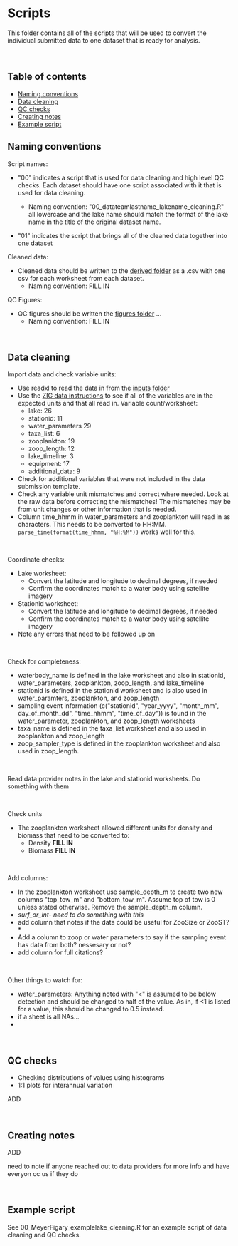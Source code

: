 # Scripts

This folder contains all of the scripts that will be used to convert the individual submitted data to one dataset that is ready for analysis.

<br>

## Table of contents
* [Naming conventions](#naming-conventions)
* [Data cleaning](#data-cleaning)
* [QC checks](#qc-checks)
* [Creating notes](#creating-notes)
* [Example script](#example-script)


## Naming conventions

Script names:

* "00" indicates a script that is used for data cleaning and high level QC checks. Each dataset should have one script associated with it that is used for data cleaning. 
  + Naming convention: "00_datateamlastname_lakename_cleaning.R" all lowercase and the lake name should match the format of the lake name in the title of the original dataset name. 
  
* "01" indicates the script that brings all of the cleaned data together into one dataset

Cleaned data:

* Cleaned data should be written to the [derived folder](https://github.com/sfigary/GLEON_ZIG/tree/main/data/derived) as a .csv with one csv for each worksheet from each dataset. 
  + Naming convention: FILL IN

QC Figures:

* QC figures should be written the [figures folder](https://github.com/sfigary/GLEON_ZIG/tree/main/figures) ...
  + Naming convention: FILL IN

<br>

## Data cleaning

Import data and check variable units:
* Use readxl to read the data in from the [inputs folder](https://github.com/sfigary/GLEON_ZIG/tree/main/data/inputs)
* Use the [ZIG data instructions](https://drive.google.com/file/d/1FhcNSKs0Xd4fJ2NH4V4TzQP1KB_zjhUV/view?usp=sharing) to see if all of the variables are in the expected units and that all read in.  Variable count/worksheet:
  + lake: 26
  + stationid: 11
  + water_parameters 29
  + taxa_list: 6 
  + zooplankton: 19
  + zoop_length: 12
  + lake_timeline: 3
  + equipment: 17
  + additional_data: 9
* Check for additional variables that were not included in the data submission template.
* Check any variable unit mismatches and correct where needed. Look at the raw data before correcting the mismatches! The mismatches may be from unit changes or other information that is needed.
* Column time_hhmm in water_parameters and zooplankton will read in as characters. This needs to be converted to HH:MM. `parse_time(format(time_hhmm, "%H:%M"))` works well for this.
 
<br>

Coordinate checks:
* Lake worksheet: 
  + Convert the latitude and longitude to decimal degrees, if needed
  + Confirm the coordinates match to a water body using satellite imagery
* Stationid worksheet:
  + Convert the latitude and longitude to decimal degrees, if needed
  + Confirm the coordinates match to a water body using satellite imagery
* Note any errors that need to be followed up on

<br>

Check for completeness:
* waterbody_name is defined in the lake worksheet and also in stationid, water_parameters, zooplankton, zoop_length, and lake_timeline
* stationid is defined in the stationid worksheet and is also used in water_paramters, zooplankton, and zoop_length
* sampling event information (c("stationid", "year_yyyy", "month_mm", day_of_month_dd", "time_hhmm", "time_of_day")) is found in the water_parameter, zooplankton, and zoop_length worksheets
* taxa_name is defined in the taxa_list worksheet and also used in zooplankton and zoop_length
* zoop_sampler_type is defined in the zooplankton worksheet and also used in zoop_length.


<br> 

Read data provider notes in the lake and stationid worksheets. Do something with them

<br> 

Check units
* The zooplankton worksheet allowed different units for density and biomass that need to be converted to:
  + Density **FILL IN**
  + Biomass **FILL IN**

<br>

Add columns:
* In the zooplankton worksheet use sample_depth_m to create two new columns "top_tow_m" and "bottom_tow_m". Assume top of tow is 0 unless stated otherwise. Remove the sample_depth_m column.
* *surf_or_int- need to do something with this*
* add column that notes if the data could be useful for ZooSize or ZooST?*
* Add a column to zoop or water parameters to say if the sampling event has data from both? nessesary or not?
* add column for full citations?

<br>

Other things to watch for:
* water_parameters: Anything noted with "<" is assumed to be below detection and should be changed to half of the value. As in, if <1 is listed for a value, this should be changed to 0.5 instead.
* if a sheet is all NAs...
*



<br>

## QC checks

* Checking distributions of values using histograms 
* 1:1 plots for interannual variation

ADD

<br>

## Creating notes

ADD

need to note if anyone reached out to data providers for more info and have everyon cc us if they do

<br>

## Example script

See 00_MeyerFigary_examplelake_cleaning.R for an example script of data cleaning and QC checks.
